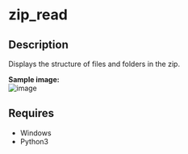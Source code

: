 # zip_read 

## Description  
Displays the structure of files and folders in the zip.  

**Sample image:**  
![image](https://user-images.githubusercontent.com/10069642/77604237-5a883280-6f55-11ea-9fa8-c4e341c34919.png)  

## Requires  
- Windows
- Python3
